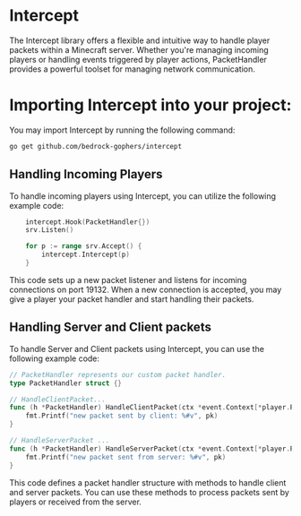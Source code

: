 # Intercept
The Intercept library offers a flexible and intuitive way to handle player packets within a Minecraft server. Whether you're managing incoming players or handling events triggered by player actions, PacketHandler provides a powerful toolset for managing network communication.

# Importing Intercept into your project:

You may import Intercept by running the following command:
```bash
go get github.com/bedrock-gophers/intercept
```

## Handling Incoming Players
To handle incoming players using Intercept, you can utilize the following example code:

```go
    intercept.Hook(PacketHandler{})
    srv.Listen()

    for p := range srv.Accept() {
        intercept.Intercept(p)
    }

```
This code sets up a new packet listener and listens for incoming connections on port 19132. When a new connection is accepted, you may give a player your packet handler and start handling their packets.

## Handling Server and Client packets
To handle Server and Client packets using Intercept, you can use the following example code:

```go
// PacketHandler represents our custom packet handler.
type PacketHandler struct {}

// HandleClientPacket...
func (h *PacketHandler) HandleClientPacket(ctx *event.Context[*player.Player], pk packet.Packet)) {
    fmt.Printf("new packet sent by client: %#v", pk)
}

// HandleServerPacket ...
func (h *PacketHandler) HandleServerPacket(ctx *event.Context[*player.Player], pk packet.Packet) {
    fmt.Printf("new packet sent from server: %#v", pk)
}
```
This code defines a packet handler structure with methods to handle client and server packets. You can use these methods to process packets sent by players or received from the server.

